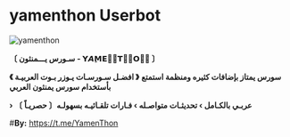 # yamenthon Userbot

![yamenthon](https://i.postimg.cc/HsBGV28T/image.jpg)

**〔 سـورس يـــمنثون - 𝗬𝘼𝗠ِ𝗘𝙉ِ𝗧𝙃َ𝗢𝙉ِ 〕**

**《 افضـل سـورسـات يـوزر بـوت العربيـة 》**
**سورس يمتاز بإضافات كثيره ومنظمة استمتع بأستخدام سورس يمنثون العربي**

**› عربـي بالكـامل › تحديثـات متواصـله › فـارات تلقـائيـه بسهولـه〔 حصريـاً 〕** 

#**By:** https://t.me/YamenThon
